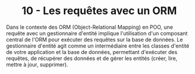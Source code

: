 <h1 align="center" id="title">
10 - Les requêtes avec un ORM
</h1>
<p id="description"> 
Dans le contexte des ORM (Object-Relational Mapping) en POO, une requête avec un gestionnaire
d'entité implique l'utilisation d'un composant central de l'ORM pour exécuter des requêtes sur la
base de données.
Le gestionnaire d'entité agit comme un intermédiaire entre les classes d'entité de votre application
et la base de données, permettant d'exécuter des requêtes, de récupérer des données et de gérer
les entités (créer, lire, mettre à jour, supprimer).
</p>